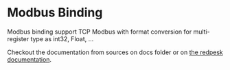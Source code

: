 # Modbus Binding

Modbus binding support TCP Modbus with format conversion for multi-register type as int32, Float, ...

Checkout the documentation from sources on docs folder or on [the redpesk documentation](http://docs.redpesk.bzh/docs/en/master/apis-services/canopen/modbus_binding_doc.html).
